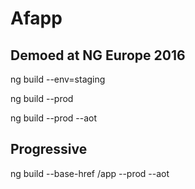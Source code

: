 # Afapp

## Demoed at NG Europe 2016

ng build --env=staging

ng build --prod

ng build --prod --aot

## Progressive 

ng build --base-href /app --prod --aot